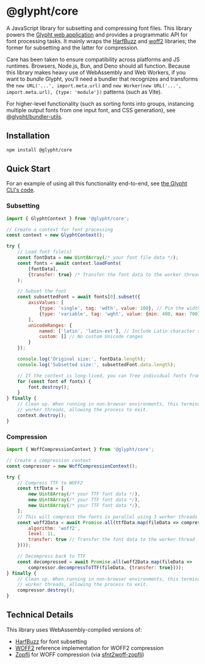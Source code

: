 # @glypht/core

A JavaScript library for subsetting and compressing font files. This library powers the [Glypht web application](https://github.com/valadaptive/glypht) and provides a programmatic API for font processing tasks. It mainly wraps the [HarfBuzz](https://github.com/harfbuzz/harfbuzz) and [woff2](https://github.com/google/woff2) libraries; the former for subsetting and the latter for compression.

Care has been taken to ensure compatibility across platforms and JS runtimes. Browsers, Node.js, Bun, and Deno should all function. Because this library makes heavy use of WebAssembly and Web Workers, if you want to *bundle* Glypht, you'll need a bundler that recognizes and transforms the `new URL('...', import.meta.url)` and `new Worker(new URL('...', import.meta.url), {type: 'module'})` patterns (such as Vite).

For higher-level functionality (such as sorting fonts into groups, instancing multiple output fonts from one input font, and CSS generation), see [@glypht/bundler-utils](https://www.npmjs.com/package/@glypht/bundler-utils).

## Installation

```bash
npm install @glypht/core
```

## Quick Start

For an example of using all this functionality end-to-end, see [the Glypht CLI's code](https://github.com/valadaptive/glypht/blob/main/glypht-cli/src/build.ts).

### Subsetting

```javascript
import { GlyphtContext } from '@glypht/core';

// Create a context for font processing
const context = new GlyphtContext();

try {
    // Load font file(s)
    const fontData = new Uint8Array(/* your font file data */);
    const fonts = await context.loadFonts(
        [fontData],
        {transfer: true} /* Transfer the font data to the worker thread */
    );

    // Subset the font
    const subsettedFont = await fonts[0].subset({
        axisValues: [
            {type: 'single', tag: 'wdth', value: 100}, // Pin the width axis to 100
            {type: 'variable', tag: 'wght', value: {min: 400, max: 700}} // Clamp the weight axis between 400 and 700
        ],
        unicodeRanges: {
            named: ['latin', 'latin-ext'], // Include Latin character sets, as defined by Google Fonts
            custom: [] // No custom Unicode ranges
        }
    });

    console.log('Original size:', fontData.length);
    console.log('Subsetted size:', subsettedFont.data.length);

    // If the context is long-lived, you can free individual fonts from it
    for (const font of fonts) {
        font.destroy();
    }
} finally {
    // Clean up. When running in non-browser environments, this terminates
    // worker threads, allowing the process to exit.
    context.destroy();
}

```

### Compression

```javascript
import { WoffCompressionContext } from '@glypht/core';

// Create a compression context
const compressor = new WoffCompressionContext();

try {
    // Compress TTF to WOFF2
    const ttfData = [
        new Uint8Array(/* your TTF font data */),
        new Uint8Array(/* your TTF font data */),
        new Uint8Array(/* your TTF font data */),
    ];
    // This will compress the fonts in parallel using 3 worker threads (or fewer, if there are fewer than 3 cores)
    const woff2Data = await Promise.all(ttfData.map(fileData => compressor.compressFromTTF(fileData, {
        algorithm: 'woff2',
        level: 11,
        transfer: true // Transfer the font data to the worker thread
    })));

    // Decompress back to TTF
    const decompressed = await Promise.all(woff2Data.map(fileData =>
        compressor.decompressToTTF(fileData, {transfer: true})));
} finally {
    // Clean up. When running in non-browser environments, this terminates
    // worker threads, allowing the process to exit.
    compressor.destroy();
}

```

## Technical Details

This library uses WebAssembly-compiled versions of:
- [HarfBuzz](https://harfbuzz.github.io/) for font subsetting
- [WOFF2](https://github.com/google/woff2) reference implementation for WOFF2 compression
- [Zopfli](https://github.com/google/zopfli) for WOFF compression (via [sfnt2woff-zopfli](https://github.com/bramstein/sfnt2woff-zopfli))
